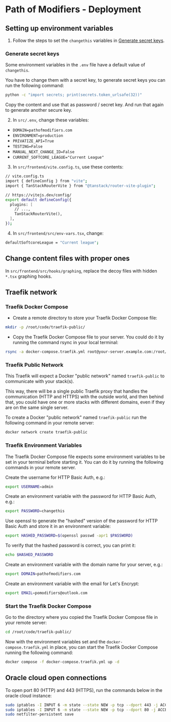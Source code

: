 # Path of Modifiers - Deployment

## Setting up environment variables 

1. Follow the steps to set the `changethis` variables in [Generate secret keys](#generate-secret-keys). 

### <a id="generate-secret-keys"></a> Generate secret keys

Some environment variables in the `.env` file have a default value of `changethis`.

You have to change them with a secret key, to generate secret keys you can run the following command:

```bash
python -c "import secrets; print(secrets.token_urlsafe(32))"
```

Copy the content and use that as password / secret key. And run that again to generate another secure key.

2. In `src/.env`, change these variables:
  - `DOMAIN=pathofmodifiers.com`
  - `ENVIRONMENT=production`
  - `PRIVATIZE_API=True`
  - `TESTING=False`
  - `MANUAL_NEXT_CHANGE_ID=False`
  - `CURRENT_SOFTCORE_LEAGUE="Current League"`

3. In `src/frontend/vite.config.ts`, use these contents:

```bash
// vite.config.ts
import { defineConfig } from "vite";
import { TanStackRouterVite } from "@tanstack/router-vite-plugin";

// https://vitejs.dev/config/
export default defineConfig({
  plugins: [
    // ...,
    TanStackRouterVite(),
  ],
});                                                                                                                                                            
```
4. In `src/frontend/src/env-vars.tsx`, change:
```bash
defaultSoftcoreLeague = "Current league";
```

## Change content files with proper ones

In `src/frontend/src/hooks/graphing`, replace the decoy files with hidden `*.tsx` graphing hooks.

## Traefik network

### Traefik Docker Compose

- Create a remote directory to store your Traefik Docker Compose file:

```bash
mkdir -p /root/code/traefik-public/
```

- Copy the Traefik Docker Compose file to your server. You could do it by running the command rsync in your local terminal:

```bash
rsync -a docker-compose.traefik.yml root@your-server.example.com:/root/code/traefik-public/
```

### Traefik Public Network

This Traefik will expect a Docker "public network" named `traefik-public` to communicate with your stack(s).

This way, there will be a single public Traefik proxy that handles the communication (HTTP and HTTPS) with the outside world, and then behind that, you could have one or more stacks with different domains, even if they are on the same single server.

To create a Docker "public network" named `traefik-public` run the following command in your remote server:

```bash
docker network create traefik-public
```

### Traefik Environment Variables

The Traefik Docker Compose file expects some environment variables to be set in your terminal before starting it. You can do it by running the following commands in your remote server.

Create the username for HTTP Basic Auth, e.g.:

```bash
export USERNAME=admin
```

Create an environment variable with the password for HTTP Basic Auth, e.g.:

```bash
export PASSWORD=changethis
```

Use openssl to generate the "hashed" version of the password for HTTP Basic Auth and store it in an environment variable:

```bash
export HASHED_PASSWORD=$(openssl passwd -apr1 $PASSWORD)
```

To verify that the hashed password is correct, you can print it:

```bash
echo $HASHED_PASSWORD
```

Create an environment variable with the domain name for your server, e.g.:

```bash
export DOMAIN=pathofmodifiers.com
```

Create an environment variable with the email for Let's Encrypt:

```bash
export EMAIL=pomodifiers@outlook.com
```

### Start the Traefik Docker Compose
Go to the directory where you copied the Traefik Docker Compose file in your remote server:

```bash
cd /root/code/traefik-public/
```

Now with the environment variables set and the `docker-compose.traefik.yml` in place, you can start the Traefik Docker Compose running the following command:

```bash
docker compose -f docker-compose.traefik.yml up -d
```

## Oracle cloud open connections

To open port 80 (HTTP) and 443 (HTTPS), run the commands below in the oracle cloud instance: 

```bash
sudo iptables -I INPUT 6 -m state --state NEW -p tcp --dport 443 -j ACCEPT
sudo iptables -I INPUT 6 -m state --state NEW -p tcp --dport 80 -j ACCEPT
sudo netfilter-persistent save
```
